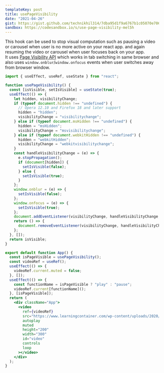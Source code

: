 ```yaml
---
templateKey: post
title: usePageVisibility
date: "2021-04-26"
gist: https://gist.github.com/technikhil314/7dba95d1f9a6767b1c05070e7063764e
sandbox: https://codesandbox.io/s/use-page-visibility-mel5h
---
```


This hook can be used to stop visual computation such as pausing a video or carousel when user is no more active on your react app. and again resuming the video or carousel when user focuses back on your app. <br/>
It uses [Page Visibility API](https://developer.mozilla.org/en-US/docs/Web/API/Page_Visibility_API) which works in tab switching in same browser and also uses `window.onblur`/`window.onfocus` events when user switches away from browser window.

```jsx
import { useEffect, useRef, useState } from "react";

function usePageVisibility() {
  const [isVisible, setIsVisible] = useState(true);
  useEffect(() => {
    let hidden, visibilityChange;
    if (typeof document.hidden !== "undefined") {
      // Opera 12.10 and Firefox 18 and later support
      hidden = "hidden";
      visibilityChange = "visibilitychange";
    } else if (typeof document.msHidden !== "undefined") {
      hidden = "msHidden";
      visibilityChange = "msvisibilitychange";
    } else if (typeof document.webkitHidden !== "undefined") {
      hidden = "webkitHidden";
      visibilityChange = "webkitvisibilitychange";
    }
    const handleVisibilityChange = (e) => {
      e.stopPropagation();
      if (document[hidden]) {
        setIsVisible(false);
      } else {
        setIsVisible(true);
      }
    };
    window.onblur = (e) => {
      setIsVisible(false);
    };
    window.onfocus = (e) => {
      setIsVisible(true);
    };
    document.addEventListener(visibilityChange, handleVisibilityChange, true);
    return () => {
      document.removeEventListener(visibilityChange, handleVisibilityChange);
    };
  }, []);
  return isVisible;
}

export default function App() {
  const isPageVisible = usePageVisibility();
  const videoRef = useRef();
  useEffect(() => {
    videoRef.current.muted = false;
  }, []);
  useEffect(() => {
    const functionName = isPageVisible ? "play" : "pause";
    videoRef.current[functionName]();
  }, [isPageVisible]);
  return (
    <div className="App">
      <video
        ref={videoRef}
        src="https://www.learningcontainer.com/wp-content/uploads/2020/05/sample-mp4-file.mp4"
        autoplay
        muted
        height="200"
        width="300"
        id="video"
        controls
        loop
      ></video>
    </div>
  );
}
```
